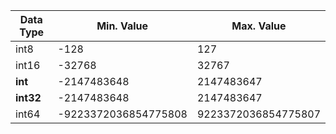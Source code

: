 | Data Type | Min. Value           | Max. Value          |
| --------- | -------------------- | ------------------- |
| int8      | -128                 | 127                 |
| int16     | -32768               | 32767               |
| **int**     | -2147483648          | 2147483647          |
| **int32**     | -2147483648          | 2147483647          |
| int64     | -9223372036854775808 | 9223372036854775807 |

